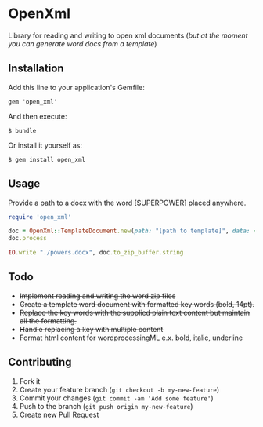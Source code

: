 OpenXml
========

Library for reading and writing to open xml documents (*but at the moment you can generate word docs from a template*)

## Installation

Add this line to your application's Gemfile:

    gem 'open_xml'

And then execute:

    $ bundle

Or install it yourself as:

    $ gem install open_xml

   
## Usage
Provide a path to a docx with the word [SUPERPOWER] placed anywhere.

```ruby
require 'open_xml'

doc = OpenXml::TemplateDocument.new(path: "[path to template]", data: {"[SUPERPOWER]" => "Bug Fixing!!!!"})
doc.process

IO.write "./powers.docx", doc.to_zip_buffer.string
```

## Todo
  * ~~Implement reading and writing the word zip files~~
  * ~~Create a template word document with formatted key words (bold, 14pt).~~
  * ~~Replace the key words with the supplied plain text content but maintain all the formatting.~~
  * ~~Handle replacing a key with multiple content~~
  * Format html content for wordprocessingML e.x. bold, italic,
    underline

## Contributing

1. Fork it
2. Create your feature branch (`git checkout -b my-new-feature`)
3. Commit your changes (`git commit -am 'Add some feature'`)
4. Push to the branch (`git push origin my-new-feature`)
5. Create new Pull Request
